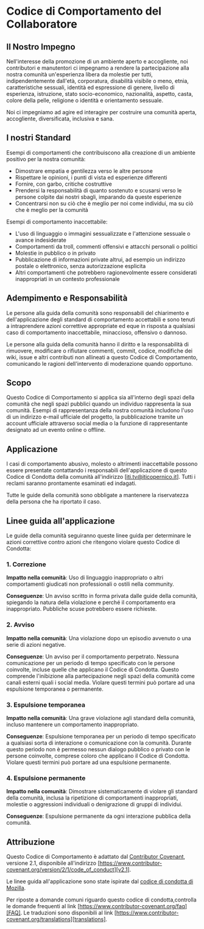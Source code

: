 
# Codice di Comportamento del Collaboratore

## Il Nostro Impegno

Nell'interesse della promozione di un ambiente aperto e accogliente, noi
contributori e manutentori ci impegnamo a rendere la partecipazione alla nostra
comunità un'esperienza libera da molestie per tutti, indipendentemente dall'età,
corporatura, disabilità visibile o meno, etnia, caratteristiche sessuali,
identità ed espressione di genere, livello di esperienza, istruzione, stato
socio-economico, nazionalità, aspetto, casta, colore della pelle,
religione o identità e orientamento sessuale.

Noi ci impegniamo ad agire ed interagire per costruire una comunità aperta,
accogliente, diversificata, inclusiva e sana.

## I nostri Standard

Esempi di comportamenti che contribuiscono alla creazione di un ambiente
positivo per la nostra comunità:

* Dimostrare empatia e gentilezza verso le altre persone
* Rispettare le opinioni, i punti di vista ed esperienze differenti
* Fornire, con garbo, critiche costruttive
* Prendersi la responsabilità di quanto sostenuto e scusarsi verso le persone
  colpite dai nostri sbagli, imparando da queste esperienze
* Concentrarsi non su ciò che è meglio per noi come individui, ma su ciò che è
  meglio per la comunità

Esempi di comportamento inaccettabile:

* L'uso di linguaggio o immagini sessualizzate e l'attenzione sessuale o avance
  indesiderate
* Comportamenti da troll, commenti offensivi e attacchi personali o politici
* Molestie in pubblico o in privato
* Pubblicazione di informazioni private altrui, ad esempio un indirizzo postale
  o elettronico, senza autorizzazione esplicita
* Altri comportamenti che potrebbero ragionevolmente essere considerati
  inappropriati in un contesto professionale

## Adempimento e Responsabilità

Le persone alla guida della comunità sono responsabili del chiarimento e
dell'applicazione degli standard di comportamento accettabili e sono tenuti a
intraprendere azioni correttive appropriate ed eque in risposta a qualsiasi caso
di comportamento inaccettabile, minaccioso, offensivo o dannoso.

Le persone alla guida della comunità hanno il diritto e la responsabilità di
rimuovere, modificare o rifiutare commenti, commit, codice, modifiche dei wiki,
issue e altri contributi non allineati a questo Codice di Comportamento,
comunicando le ragioni dell'intervento di moderazione quando opportuno.

## Scopo

Questo Codice di Comportamento si applica sia all'interno degli spazi della
comunità che negli spazi pubblici quando un individuo rappresenta la sua
comunità. Esempi di rappresentanza della nostra comunità includono l'uso di un
indirizzo e-mail ufficiale del progetto, la pubblicazione tramite un account
ufficiale attraverso social media o la funzione di rappresentante designato ad
un evento online o offline.

## Applicazione

I casi di comportamento abusivo, molesto o altrimenti inaccettabile possono
essere presentate contattando i responsabili dell'applicazione di questo Codice
di Condotta della comunità all'indirizzo [iti.tv@iticopernico.it]. Tutti i
reclami saranno prontamente esaminati ed indagati.

Tutte le guide della comunità sono obbligate a mantenere la riservatezza della
persona che ha riportato il caso.

## Linee guida all'applicazione

Le guide della comunità seguiranno queste linee guida per determinare le azioni
correttive contro azioni che ritengono violare questo Codice di Condotta:

### 1. Correzione

**Impatto nella comunità**: Uso di linguaggio inappropriato o altri
comportamenti giudicati non professionali o ostili nella community.

**Conseguenze**: Un avviso scritto in forma privata dalle guide della comunità,
spiegando la natura della violazione e perché il comportamento era
inappropriato. Pubbliche scuse potrebbero essere richieste.

### 2. Avviso

**Impatto nella comunità**: Una violazione dopo un episodio avvenuto o una serie
di azioni negative.

**Conseguenze**: Un avviso per il comportamento perpetrato. Nessuna
comunicazione per un periodo di tempo specificato con le persone coinvolte,
incluse quelle che applicano il Codice di Condotta. Questo comprende
l'inibizione alla partecipazione negli spazi della comunità come canali esterni
quali i social media. Violare questi termini può portare ad una espulsione
temporanea o permanente.

### 3. Espulsione temporanea

**Impatto nella comunità**: Una grave violazione agli standard della comunità,
incluso mantenere un comportamento inappropriato.

**Conseguenze**: Espulsione temporanea per un periodo di tempo specificato a
qualsiasi sorta di interazione o comunicazione con la comunità. Durante questo
periodo non è permesso nessun dialogo pubblico o privato con le persone
coinvolte, comprese coloro che applicano il Codice di Condotta. Violare questi
termini può portare ad una espulsione permanente.

### 4. Espulsione permanente

**Impatto nella comunità**: Dimostrare sistematicamente di violare gli standard
della comunità, inclusa la ripetizione di comportamenti inappropriati, molestie
o aggressioni individuali o denigrazione di gruppi di individui.

**Conseguenze**: Espulsione permanente da ogni interazione pubblica della
comunità.

## Attribuzione

Questo Codice di Comportamento è adattato dal [Contributor Covenant][homepage],
versione 2.1, disponibile all'indirizzo
[https://www.contributor-covenant.org/version/2/1/code_of_conduct][v2.1].

Le linee guida all'applicazione sono state ispirate dal [codice di condotta di
Mozilla][Mozilla CoC].

Per riposte a domande comuni riguardo questo codice di condotta,controlla le
domande frequenti al link [https://www.contributor-covenant.org/faq][FAQ]. Le
traduzioni sono disponibili al link
[https://www.contributor-covenant.org/translations][translations].

[homepage]: https://www.contributor-covenant.org
[v2.1]: https://www.contributor-covenant.org/version/2/1/code_of_conduct
[Mozilla CoC]: https://github.com/mozilla/diversity
[FAQ]: https://www.contributor-covenant.org/faq
[translations]: https://www.contributor-covenant.org/translations

